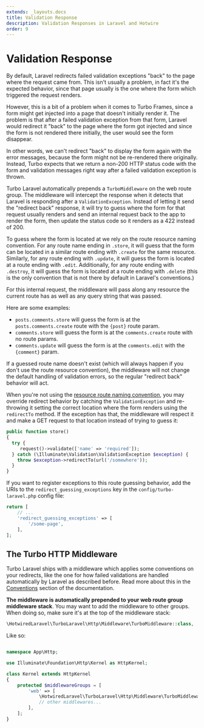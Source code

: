 ```yaml
---
extends: _layouts.docs
title: Validation Response
description: Validation Responses in Laravel and Hotwire
order: 9
---
```


# Validation Response

By default, Laravel redirects failed validation exceptions "back" to the page where the request came from. This isn't usually a problem, in fact it's the expected behavior, since that page usually is the one where the form which triggered the request renders.

However, this is a bit of a problem when it comes to Turbo Frames, since a form might get injected into a page that doesn't initially render it. The problem is that after a failed validation exception from that form, Laravel would redirect it "back" to the page where the form got injected and since the form is not rendered there initially, the user would see the form disappear.

In other words, we can't redirect "back" to display the form again with the error messages, because the form might not be re-rendered there originally. Instead, Turbo expects that we return a non-200 HTTP status code with the form and validation messages right way after a failed validation exception is thrown.

Turbo Laravel automatically prepends a `TurboMiddleware` on the web route group. The middleware will intercept the response when it detects that Laravel is responding after a `ValidationException`. Instead of letting it send the "redirect back" response, it will try to guess where the form for that request usually renders and send an internal request back to the app to render the form, then update the status code so it renders as a 422 instead of 200.

To guess where the form is located at we rely on the route resource naming convention. For any route name ending in `.store`, it will guess that the form can be located in a similar route ending with `.create` for the same resource. Similarly, for any route ending with `.update`, it will guess the form is located at a route ending with `.edit`. Additionally, for any route ending with `.destroy`, it will guess the form is located at a route ending with `.delete` (this is the only convention that is not there by default in Laravel's conventions.)

For this internal request, the middleware will pass along any resource the current route has as well as any query string that was passed.

Here are some examples:

- `posts.comments.store` will guess the form is at the `posts.comments.create` route with the `{post}` route param.
- `comments.store` will guess the form is at the `comments.create` route with no route params.
- `comments.update` will guess the form is at the `comments.edit` with the `{comment}` param.

If a guessed route name doesn't exist (which will always happen if you don't use the route resource convention), the middleware will not change the default handling of validation errors, so the regular "redirect back" behavior will act.

When you're not using the [resource route naming convention](/docs/conventions), you may override redirect behavior by catching the `ValidationException` and re-throwing it setting the correct location where the form renders using the `redirectTo` method. If the exception has that, the middleware will respect it and make a GET request to that location instead of trying to guess it:

```php
public function store()
{
  try {
     request()->validate(['name' => 'required']);
  } catch (\Illuminate\Validation\ValidationException $exception) {
    throw $exception->redirectTo(url('/somewhere'));
  }
}
```

If you want to register exceptions to this route guessing behavior, add the URIs to the `redirect_guessing_exceptions` key in the `config/turbo-laravel.php` config file:

```php
return [
    // ...
    'redirect_guessing_exceptions' => [
        '/some-page',
    ],
];
```

## The Turbo HTTP Middleware

Turbo Laravel ships with a middleware which applies some conventions on your redirects, like the one for how failed validations are handled automatically by Laravel as described before. Read more about this in the [Conventions](#conventions) section of the documentation.

**The middleware is automatically prepended to your web route group middleware stack**. You may want to add the middleware to other groups. When doing so, make sure it's at the top of the middleware stack:

```php
\HotwiredLaravel\TurboLaravel\Http\Middleware\TurboMiddleware::class,
```

Like so:

```php

namespace App\Http;

use Illuminate\Foundation\Http\Kernel as HttpKernel;

class Kernel extends HttpKernel
{
    protected $middlewareGroups = [
        'web' => [
            \HotwiredLaravel\TurboLaravel\Http\Middleware\TurboMiddleware::class,
            // other middlewares...
        ],
    ];
}
```

